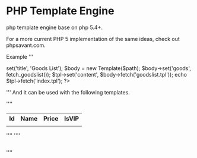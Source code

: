 # PHP Template Engine

php template engine base on php 5.4+.

For a more current PHP 5 implementation of the same ideas, check out phpsavant.com.

Example
'''
<?php
$path = '/path/to/templates/';

tpl = new Template($path);
$tpl->set('title', 'Goods List');
$body = new Template($path);
$body->set('goods', fetch_goodslist());
$tpl->set('content', $body->fetch('goodslist.tpl'));
echo $tpl->fetch('index.tpl');
?>
'''
And it can be used with the following templates.

<!-- goodslist.tpl -->
''''
<table>
    <tr>
        <th>Id</th>
        <th>Name</th>
        <th>Price</th>
        <th>IsVIP</th>
    </tr>
    <? foreach($goodslist as $item): ?>
    <tr>
        <td align="center"><?=$item['id'];?></td>
        <td><a href="goods/<?=$item['id'];?>"><?=$item['name'];?></a></td>
         <td><?=$item['price'];?></td>
        <td align="center"><?=($item['vip'] ? 'VIP' : '');?></td>
    </tr>
    <? endforeach; ?>
</table>
''''
<!-- index.tpl -->
''''
<html>
    <head>
        <title><?=$title;?></title>
    </head>
    <body>
        <h2><?=$title;?></h2>
        <?=$content;?>
    </body>
</html>
''''
